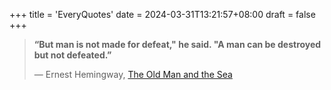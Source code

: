 +++
title = 'EveryQuotes'
date = 2024-03-31T13:21:57+08:00
draft = false
+++

> **“But man is not made for defeat," he said. "A man can be destroyed but not defeated.”**  
> 
> ― Ernest Hemingway, [The Old Man and the Sea](https://www.goodreads.com/work/quotes/69741)
